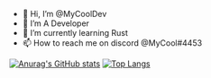 - 👋 Hi, I’m @MyCoolDev
- 👀 I’m A Developer
- 🌱 I’m currently learning Rust
- 📫 How to reach me on discord @MyCool#4453

<!---
MyCoolDev/MyCoolDev is a ✨ special ✨ repository because its `README.md` (this file) appears on your GitHub profile.
You can click the Preview link to take a look at your changes.
--->
[![Anurag's GitHub stats](https://github-readme-stats.vercel.app/api?username=mycooldev)](https://github.com/anuraghazra/github-readme-stats)
[![Top Langs](https://github-readme-stats.vercel.app/api/top-langs/?username=mycooldev&layout=compact)](https://github.com/anuraghazra/github-readme-stats)
